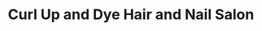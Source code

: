 ---
title: "Curl Up and Dye Hair and Nail Salon"
url: /johnson-city/curl-up-and-dye-hair-and-nail-salon/
shop: Kosmetik
---